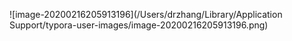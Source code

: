 ![image-20200216205913196](/Users/drzhang/Library/Application Support/typora-user-images/image-20200216205913196.png)